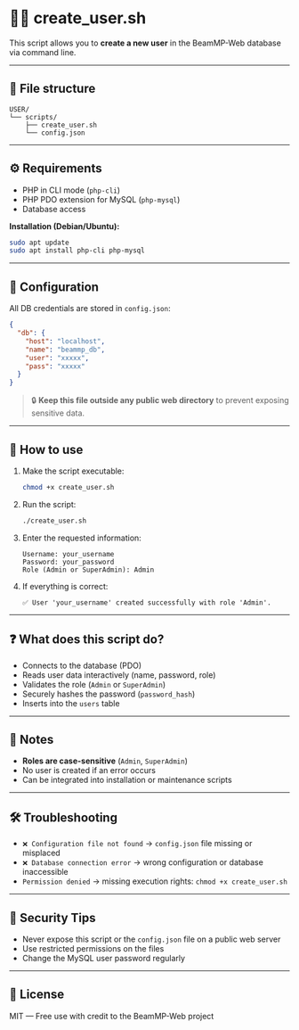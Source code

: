
# 🧑‍💻 create_user.sh

This script allows you to **create a new user** in the BeamMP-Web database via command line.

---


## 📁 File structure

```
USER/
└── scripts/
    ├── create_user.sh
    └── config.json
```

---


## ⚙️ Requirements

- PHP in CLI mode (`php-cli`)
- PHP PDO extension for MySQL (`php-mysql`)
- Database access

**Installation (Debian/Ubuntu):**

```bash
sudo apt update
sudo apt install php-cli php-mysql
```

---


## 🔐 Configuration

All DB credentials are stored in `config.json`:

```json
{
  "db": {
    "host": "localhost",
    "name": "beammp_db",
    "user": "xxxxx", 
    "pass": "xxxxx"
  }
}
```

> 🔒 **Keep this file outside any public web directory** to prevent exposing sensitive data.

---


## 🚀 How to use

1. Make the script executable:
   ```bash
   chmod +x create_user.sh
   ```

2. Run the script:
   ```bash
   ./create_user.sh
   ```

3. Enter the requested information:
   ```
   Username: your_username
   Password: your_password
   Role (Admin or SuperAdmin): Admin
   ```

4. If everything is correct:
   ```
   ✅ User 'your_username' created successfully with role 'Admin'.
   ```

---


## ❓ What does this script do?

- Connects to the database (PDO)
- Reads user data interactively (name, password, role)
- Validates the role (`Admin` or `SuperAdmin`)
- Securely hashes the password (`password_hash`)
- Inserts into the `users` table

---


## 📌 Notes

- **Roles are case-sensitive** (`Admin`, `SuperAdmin`)
- No user is created if an error occurs
- Can be integrated into installation or maintenance scripts

---


## 🛠️ Troubleshooting

- `❌ Configuration file not found` → `config.json` file missing or misplaced
- `❌ Database connection error` → wrong configuration or database inaccessible
- `Permission denied` → missing execution rights: `chmod +x create_user.sh`

---


## 🔐 Security Tips

- Never expose this script or the `config.json` file on a public web server
- Use restricted permissions on the files
- Change the MySQL user password regularly

---


## 📄 License

MIT — Free use with credit to the BeamMP-Web project
